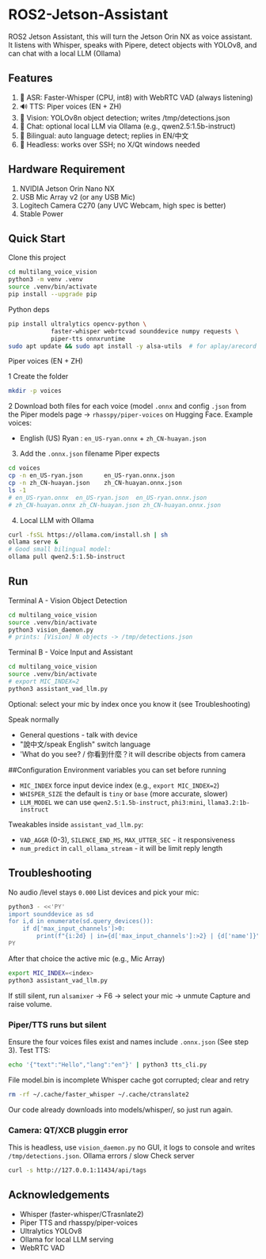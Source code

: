 # ROS2-Jetson-Assistant
ROS2 Jetson Assistant, this will turn the Jetson Orin NX as voice assistant. It listens with Whisper, speaks with Pipere, detect objects with YOLOv8, and can chat with a local LLM (Ollama)

## Features 
<ol>
<li>🎤 ASR: Faster-Whisper (CPU, int8) with WebRTC VAD (always listening)</li>
<li>🔊 TTS: Piper voices (EN + ZH)</li>
<li>👀 Vision: YOLOv8n object detection; writes /tmp/detections.json</li>
<li>🤖 Chat: optional local LLM via Ollama (e.g., qwen2.5:1.5b-instruct)</li>
<li>🧠 Bilingual: auto language detect; replies in EN/中文</li>
<li>🧰 Headless: works over SSH; no X/Qt windows needed</li>
</ol>

## Hardware Requirement
<ol>
  <li>NVIDIA Jetson Orin Nano NX</li>
  <li>USB Mic Array v2 (or any USB Mic)</li>
  <li>Logitech Camera C270 (any UVC Webcam, high spec is better)</li>
  <li>Stable Power</li>
</ol>

## Quick Start

Clone this project
```bash
cd multilang_voice_vision
python3 -m venv .venv
source .venv/bin/activate
pip install --upgrade pip
```

Python deps
```bash
pip install ultralytics opencv-python \
            faster-whisper webrtcvad sounddevice numpy requests \
            piper-tts onnxruntime
sudo apt update && sudo apt install -y alsa-utils  # for aplay/arecord
```

Piper voices (EN + ZH)

1 Create the folder
```bash
mkdir -p voices
```
2 Download both files for each voice (model `.onnx` and config `.json` from the Piper models page
  -> `rhasspy/piper-voices` on Hugging Face. Example voices:
  * English (US) Ryan : `en_US-ryan.onnx` + `zh_CN-huayan.json`
3. Add the `.onnx.json` filename Piper expects
```bash
cd voices
cp -n en_US-ryan.json      en_US-ryan.onnx.json
cp -n zh_CN-huayan.json    zh_CN-huayan.onnx.json
ls -1
# en_US-ryan.onnx  en_US-ryan.json  en_US-ryan.onnx.json
# zh_CN-huayan.onnx zh_CN-huayan.json zh_CN-huayan.onnx.json
```
4. Local LLM with Ollama
```bash
curl -fsSL https://ollama.com/install.sh | sh
ollama serve &
# Good small bilingual model:
ollama pull qwen2.5:1.5b-instruct
```

## Run 
Terminal A - Vision Object Detection
```bash
cd multilang_voice_vision
source .venv/bin/activate
python3 vision_daemon.py
# prints: [Vision] N objects -> /tmp/detections.json
```

Terminal B - Voice Input and Assistant
```bash
cd multilang_voice_vision
source .venv/bin/activate
# export MIC_INDEX=2
python3 assistant_vad_llm.py
```
Optional: select your mic by index once you know it (see Troubleshooting)

Speak normally
* General questions - talk with device
* "說中文/speak English" switch language
* 'What do you see? / 你看到什麼？it will describe objects from camera

##Configuration
Environment variables you can set before running
* `MIC_INDEX` force input device index (e.g., `export MIC_INDEX=2`)
* `WHISPER_SIZE` the default is `tiny` or `base` (more accurate, slower)
* `LLM_MODEL` we can use `qwen2.5:1.5b-instruct`, `phi3:mini`, `llama3.2:1b-instruct`

Tweakables inside `assistant_vad_llm.py`:
* `VAD_AGGR` (0-3), `SILENCE_END_MS`, `MAX_UTTER_SEC` - it responsiveness
* `num_predict` in `call_ollama_stream` - it will be limit reply length


## Troubleshooting
No audio /level stays `0.000`
List devices and pick your mic:
```bash
python3 - <<'PY'
import sounddevice as sd
for i,d in enumerate(sd.query_devices()):
    if d['max_input_channels']>0:
        print(f"{i:2d} | in={d['max_input_channels']:>2} | {d['name']}")
PY
```
After that choice the active mic (e.g., Mic Array)
```bash
export MIC_INDEX=<index>
python3 assistant_vad_llm.py
```
If still silent, run `alsamixer` -> F6 -> select your mic -> unmute Capture and raise volume.

### Piper/TTS runs but silent
Ensure the four voices files exist and names include `.onnx.json` (See step 3).
Test TTS:
```bash
echo '{"text":"Hello","lang":"en"}' | python3 tts_cli.py
```
File model.bin is incomplete
Whisper cache got corrupted; clear and retry
```bash
rm -rf ~/.cache/faster_whisper ~/.cache/ctranslate2
```
Our code already downloads into models/whisper/, so just run again.
### Camera: QT/XCB pluggin error
This is headless, use `vision_daemon.py` no GUI, it logs to console and writes `/tmp/detections.json`.
Ollama errors / slow
Check server
```bash
curl -s http://127.0.0.1:11434/api/tags
```

## Acknowledgements
* Whisper (faster-whisper/CTrasnlate2)
* Piper TTS and rhasspy/piper-voices
* Ultralytics YOLOv8
* Ollama for local LLM serving
* WebRTC VAD






